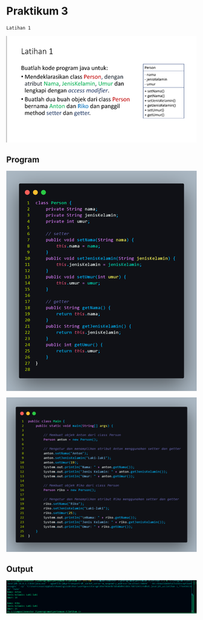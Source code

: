 # Praktikum 3

```
Latihan 1
```
![](screenshot/soal1.png)
## Program

![](screenshot/person.png)

![](screenshot/main.png)

## Output

![](screenshot/output.png)
